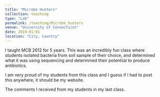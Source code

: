 ```yaml
---
title: "Microbe Hunters"
collection: teaching
type: "Lab"
permalink: /teaching/Microbe_hunters
venue: "University of Connecticut"
date: 2019-01-01
location: "City, Country"
---
```


I taught MCB 2612 for 5 years. This was an incredibly fun class where students isolated bacteria from soil sample of their choice, and determined what it was using sequencing and determined their potentiial to produce antibiotics. 

I am very proud of my students from this class and I guess if I had to post this anywhere, it should be my website.

The comments I received from my students in my last class. 

<img src="https://github.com/nidhivijayan/nidhivijayan.github.io/blob/master/images/comments_mcb2612.png)https://github.com/nidhivijayan/nidhivijayan.github.io/blob/master/images/comments_mcb2612.png" width="10" height="20">
